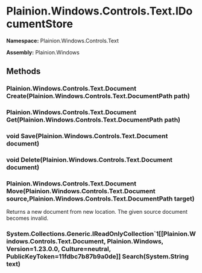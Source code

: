 
# Plainion.Windows.Controls.Text.IDocumentStore

**Namespace:** Plainion.Windows.Controls.Text

**Assembly:** Plainion.Windows


## Methods

### Plainion.Windows.Controls.Text.Document Create(Plainion.Windows.Controls.Text.DocumentPath path)

### Plainion.Windows.Controls.Text.Document Get(Plainion.Windows.Controls.Text.DocumentPath path)

### void Save(Plainion.Windows.Controls.Text.Document document)

### void Delete(Plainion.Windows.Controls.Text.Document document)

### Plainion.Windows.Controls.Text.Document Move(Plainion.Windows.Controls.Text.Document source,Plainion.Windows.Controls.Text.DocumentPath target)

Returns a new document from new location. The given source document becomes invalid.

### System.Collections.Generic.IReadOnlyCollection`1[[Plainion.Windows.Controls.Text.Document, Plainion.Windows, Version=1.23.0.0, Culture=neutral, PublicKeyToken=11fdbc7b87b9a0de]] Search(System.String text)
